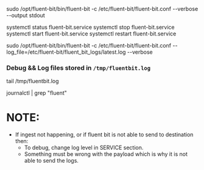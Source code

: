 
sudo /opt/fluent-bit/bin/fluent-bit -c /etc/fluent-bit/fluent-bit.conf --verbose --output stdout

systemctl status fluent-bit.service
systemctl stop fluent-bit.service
systemctl start fluent-bit.service
systemctl restart fluent-bit.service


sudo /opt/fluent-bit/bin/fluent-bit -c /etc/fluent-bit/fluent-bit.conf --log_file=/etc/fluent-bit/fluent_bit_logs/latest.log --verbose




### Debug && Log files stored in `/tmp/fluentbit.log` 
tail /tmp/fluentbit.log

journalctl | grep "fluent"



# NOTE:
- If ingest not happening, or if fluent bit is not able to send to destination then:
	- To debug, change log level in SERVICE section.
	- Something must be wrong with the payload which is why it is not able to send the logs.
